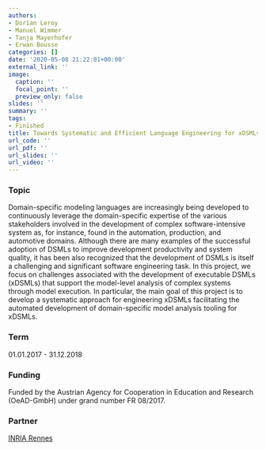 ```yaml
---
authors:
- Dorian Leroy
- Manuel Wimmer
- Tanja Mayerhofer
- Erwan Bousse
categories: []
date: '2020-05-08 21:22:01+00:00'
external_link: ''
image:
  caption: ''
  focal_point: ''
  preview_only: false
slides: ''
summary: ''
tags:
- Finished
title: Towards Systematic and Efficient Language Engineering for xDSMLs
url_code: ''
url_pdf: ''
url_slides: ''
url_video: ''
---
```


### Topic

Domain-specific modeling languages are increasingly being developed to continuously leverage the domain-specific expertise of the various stakeholders involved in the development of complex software-intensive system as, for instance, found in the automation, production, and automotive domains. Although there are many examples of the successful adoption of DSMLs to improve development productivity and system quality, it has been also recognized that the development of DSMLs is itself a challenging and significant software engineering task. In this project, we focus on challenges associated with the development of executable DSMLs (xDSMLs) that support the model-level analysis of complex systems through model execution. In particular, the main goal of this project is to develop a systematic approach for engineering xDSMLs facilitating the automated development of domain-specific model analysis tooling for xDSMLs.

### Term

01.01.2017 - 31.12.2018

### Funding

Funded by the Austrian Agency for Cooperation in Education and Research (OeAD-GmbH) under grand number FR 08/2017.

### Partner

[INRIA Rennes](http://www.inria.fr/centre/rennes)